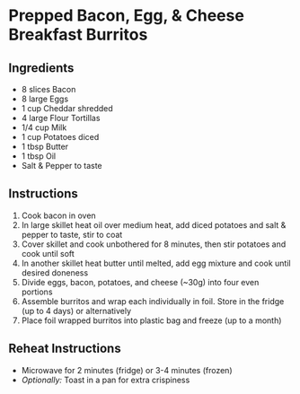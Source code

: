 # Prepped Bacon, Egg, & Cheese Breakfast Burritos

## Ingredients

- 8 slices Bacon
- 8 large Eggs
- 1 cup Cheddar shredded
- 4 large Flour Tortillas
- 1/4 cup Milk
- 1 cup Potatoes diced
- 1 tbsp Butter
- 1 tbsp Oil
- Salt & Pepper to taste

## Instructions

1. Cook bacon in oven
2. In large skillet heat oil over medium heat, add diced potatoes and salt & pepper to taste, stir to coat
3. Cover skillet and cook unbothered for 8 minutes, then stir potatoes and cook until soft
4. In another skillet heat butter until melted, add egg mixture and cook until desired doneness
5. Divide eggs, bacon, potatoes, and cheese (~30g) into four even portions
6. Assemble burritos and wrap each individually in foil. Store in the fridge (up to 4 days) or alternatively
7. Place foil wrapped burritos into plastic bag and freeze (up to a month)

## Reheat Instructions

- Microwave for 2 minutes (fridge) or 3-4 minutes (frozen)
- *Optionally:* Toast in a pan for extra crispiness 